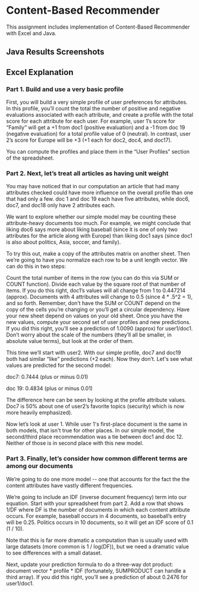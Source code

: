 # Content-Based Recommender 

This assignment includes implementation of Content-Based Recommender with Excel and Java.

## Java Results Screenshots

## Excel Explanation

### Part 1. Build and use a very basic profile

First, you will build a very simple profile of user preferences for attributes. In this profile, you’ll count the total the number of positive and negative evaluations associated with each attribute, and create a profile with the total score for each attribute for each user. For example, user 1’s score for “Family” will get a +1 from doc1 (positive evaluation) and a -1 from doc 19 (negative evaluation) for a total profile value of 0 (neutral). In contrast, user 2’s score for Europe will be +3 (+1 each for doc2, doc4, and doc17).

You can compute the profiles and place them in the “User Profiles” section of the spreadsheet.

### Part 2. Next, let’s treat all articles as having unit weight

You may have noticed that in our computation an article that had many attributes checked could have more influence on the overall profile than one that had only a few. doc 1 and doc 19 each have five attributes, while doc6, doc7, and doc18 only have 2 attributes each.

We want to explore whether our simple model may be counting these attribute-heavy documents too much. For example, we might conclude that liking doc6 says more about liking baseball (since it is one of only two attributes for the article along with Europe) than liking doc1 says (since doc1 is also about politics, Asia, soccer, and family).

To try this out, make a copy of the attributes matrix on another sheet. Then we’re going to have you normalize each row to be a unit length vector. We can do this in two steps:

Count the total number of items in the row (you can do this via SUM or COUNT function).
Divide each value by the square root of that number of items. If you do this right, doc1’s values will all change from 1 to 0.447214 (approx). Documents with 4 attributes will change to 0.5 (since 4 * .5^2 = 1), and so forth. Remember, don’t have the SUM or COUNT depend on the copy of the cells you’re changing or you’ll get a circular dependency. Have your new sheet depend on values on your old sheet.
Once you have the new values, compute your second set of user profiles and new predictions. If you did this right, you’ll see a prediction of 1.0090 (approx) for user1/doc1. Don’t worry about the scale of the numbers (they’ll all be smaller, in absolute value terms), but look at the order of them.

This time we’ll start with user2. With our simple profile, doc7 and doc19 both had similar “like” predictions (+2 each). Now they don’t. Let's see what values are predicted for the second model:

doc7: 0.7444 (plus or minus 0.01)

doc 19: 0.4834 (plus or minus 0.01)

The difference here can be seen by looking at the profile attribute values. Doc7 is 50% about one of user2’s favorite topics (security) which is now more heavily emphasized).

Now let’s look at user 1. While user 1's first-place document is the same in both models, that isn't true for other places. In our simple model, the second/third place recommendation was a tie between doc1 and doc 12. Neither of those is in second place with this new model.

### Part 3. Finally, let’s consider how common different terms are among our documents

We’re going to do one more model -- one that accounts for the fact the the content attributes have vastly different frequencies.

We’re going to include an IDF (inverse document frequency) term into our equation. Start with your spreadsheet from part 2. Add a row that shows 1/DF where DF is the number of documents in which each content attribute occurs. For example, baseball occurs in 4 documents, so baseball’s entry will be 0.25. Politics occurs in 10 documents, so it will get an IDF score of 0.1 (1 / 10).

Note that this is far more dramatic a computation than is usually used with large datasets (more common is 1 / log(DF)), but we need a dramatic value to see differences with a small dataset.

Next, update your prediction formula to do a three-way dot product: document vector * profile * IDF (fortunately, SUMPRODUCT can handle a third array). If you did this right, you’ll see a prediction of about 0.2476 for user1/doc1.
